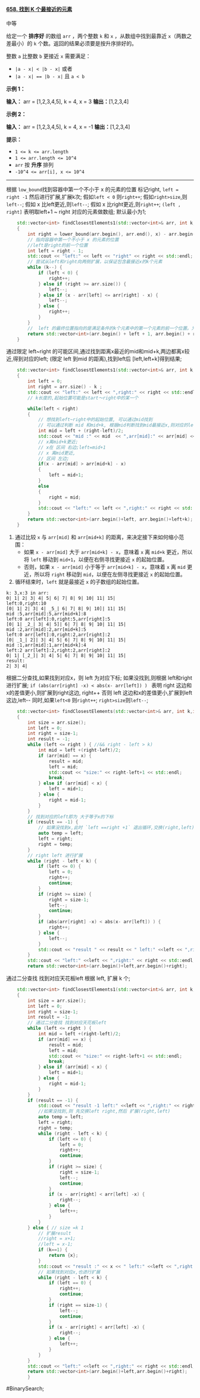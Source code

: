 #### [658. 找到 K 个最接近的元素](https://leetcode.cn/problems/find-k-closest-elements/)

中等

给定一个 **排序好** 的数组 `arr` ，两个整数 `k` 和 `x` ，从数组中找到最靠近 `x`（两数之差最小）的 `k` 个数。返回的结果必须要是按升序排好的。

整数 `a` 比整数 `b` 更接近 `x` 需要满足：

- `|a - x| < |b - x|` 或者
- `|a - x| == |b - x|` 且 `a < b`

**示例 1：**

**输入：** arr = [1,2,3,4,5], k = 4, x = 3
**输出：**[1,2,3,4]

**示例 2：**

**输入：** arr = [1,2,3,4,5], k = 4, x = -1
**输出：**[1,2,3,4]

**提示：**

- `1 <= k <= arr.length`
- `1 <= arr.length <= 10^4`
- `arr` 按 **升序** 排列
- `-10^4 <= arr[i], x <= 10^4`
---- ----
根据 `low_bound`找到容器中第一个不小于 x 的元素的位置 标记right,
`left = right -1`
然后进行扩展,扩展k次;
假如`left < 0` 则`right++`;
假如`right>size`,则`left--`;
假如 x 比left更近,则`left--`;
假如 x 比right更近,则`right++`;
`(left , right]` 表明取left+1 ~ right 对应的元素做数组;
默认最小为1;

```cpp
    std::vector<int> findClosestElements1(std::vector<int>& arr, int k,int x)
    {
        int right = lower_bound(arr.begin(), arr.end(), x) - arr.begin();
        // 指向容器中第一个不小于 x 的元素的位置
        //left是right的前一个位置
        int left = right - 1;
        std::cout << "left:" << left << "right" << right << std::endl;
        // 尝试从left和right向两侧扩展，以保证包含最接近x的k个元素
        while (k--) {
            if (left < 0) {
                right++;
            } else if (right >= arr.size()) {
                left--;
            } else if (x - arr[left] <= arr[right] - x) {
                left--;
            } else {
                right++;
            }
        }
        //  left 的最终位置指向的是满足条件的k个元素中的第一个元素的前一个位置。为了返回包含这k个元素的向量，需要将其指针位置向右移动1个位置，以包含第一个元素。
        return std::vector<int>(arr.begin() + left + 1, arr.begin() + right);
    }
```
通过限定 left~right 的可能区间,通过找到距离x最近的mid和mid+k,两边都离x较近,得到对应的left;
(限定 left 到mid 的距离),找到left后 [left,left+k]得到结果;
```cpp
    std::vector<int> findClosestElements1(std::vector<int>& arr, int k,int x)
    {
        int left = 0;
        int right = arr.size() - k ;
        std::cout << "left:" << left << ",right:" << right << std::endl;
        // k长度的,起始位置可能是start～right中的某一个

        while(left < right)
        {
            // 想找到left~right中的起始位置, 可以通过mid找到
            // 可以通过判断 mid 和mid+k, 根据mid判断找到mid最接近x,则对应的left即为需要寻找的开始位置
            int mid = left + (right-left)/2;
            std::cout << "mid :" << mid  << ",arr[mid]:" << arr[mid] << "arr[mid+k]:"<< arr[mid+k] << std::endl;
            // x离mid+k更近;
            // x在 区间 右边;left=mid+1
            // x 离mid更近,
            // 区间 左边;
            if(x - arr[mid] > arr[mid+k] - x)
            {
                left = mid+1;
            }
            else
            {
                right = mid;
            }
            std::cout << "left:" << left << ",right:" << right << std::endl;
        }
        return std::vector<int>(arr.begin()+left, arr.begin()+left+k);
    }
```

1. 通过比较 `x` 与 `arr[mid]` 和 `arr[mid+k]` 的距离，来决定接下来如何缩小范围：
    - 如果 `x - arr[mid]` 大于 `arr[mid+k] - x`，意味着 `x` 离 `mid+k` 更近，所以将 `left` 移动到 `mid+1`，以便在右侧寻找更接近 `x` 的起始位置。
    - 否则，如果 `x - arr[mid]` 小于等于 `arr[mid+k] - x`，意味着 `x` 离 `mid` 更近，所以将 `right` 移动到 `mid`，以便在左侧寻找更接近 `x` 的起始位置。
2. 循环结束时，`left` 就是最接近 `x` 的子数组的起始位置。
```
k: 3,x:3 in arr:
0| 1| 2| 3| 4| 5| 6| 7| 8| 9| 10| 11| 15| 
left:0,right:10
[0| 1| 2| 3| 4| _5_| 6| 7| 8| 9| 10]| 11| 15| 
mid :5,arr[mid]:5,arr[mid+k]:8
left:0 arr[left]:0,right:5,arr[right]:5
[0| 1| _2_| 3| 4| 5]| 6| 7| 8| 9| 10| 11| 15| 
mid :2,arr[mid]:2,arr[mid+k]:5
left:0 arr[left]:0,right:2,arr[right]:2
[0| _1_| 2]| 3| 4| 5| 6| 7| 8| 9| 10| 11| 15| 
mid :1,arr[mid]:1,arr[mid+k]:4
left:2 arr[left]:2,right:2,arr[right]:2
0| 1| [_2_]| 3| 4| 5| 6| 7| 8| 9| 10| 11| 15| 
result:
2| 3| 4|
```
根据二分查找,如果找到对应x，则 left 为对应下标;
如果没找到,则根据 left和right进行扩展;
`if (abs(arr[right] -x) < abs(x- arr[left]) ) `
表明 right 这边和x的差值更小,则扩展到right这边, right++
否则 left 这边和x的差值更小,扩展到left这边,left--
同时,如果`left<0` 则`right++`; `right>size`则`left--`;
```cpp
    std::vector<int> findClosestElements(std::vector<int>& arr, int k,int x)
    {
        int size = arr.size();
        int left = 0;
        int right = size-1;
        int result = -1;
        while (left <= right ) { //&& right - left > k)
            int mid = left +(right-left)/2;
            if (arr[mid] == x) {
                result = mid;
                left = mid;
                std::cout << "size:" << right-left+1 << std::endl;
                break;
            } else if (arr[mid] < x) {
                left = mid+1;
            } else {
                right = mid-1;
            }
        }
        // 找到对应的left即为 大于等于x的下标
        if (result == -1) {
            // 如果没找到x,此时 `left ==right +1` 退出循环,交换(right,left)
            auto temp = left;
            left = right;
            right = temp;
        }
        // right left 进行扩展
        while (right - left < k) {
            if (left <= 0) {
                left = 0;
                right++;
                continue;
            }
            if (right >= size) {
                right = size-1;
                left--;
                continue;
            }
            if (abs(arr[right] -x) < abs(x- arr[left]) ) {
                right++;
            } else {
                left--;
            }
            std::cout << "result " << result << " left:" <<left << ",right:" << right << std::endl;
        }
        std::cout << "left:" <<left << ",right:" << right << std::endl;
        return std::vector<int>(arr.begin()+left,arr.begin()+right);
```


通过二分查找 找到对应天花板left
根据 left, 扩展 k 个;
```cpp
    std::vector<int> findClosestElements1(std::vector<int>& arr, int k,int x)
    {
        int size = arr.size();
        int left = 0;
        int right = size-1;
        int result = -1;
        // 通过二分查找 找到对应天花板left
        while (left <= right ) {
            int mid = left +(right-left)/2;
            if (arr[mid] == x) {
                result = mid;
                left = mid;
                std::cout << "size:" << right-left+1 << std::endl;
                break;
            } else if (arr[mid] < x) {
                left = mid+1;
            } else {
                right = mid-1;
            }
        }
        if (result == -1) {
            std::cout << "result -1 left:" <<left << ",right:" << right << std::endl;
            //如果没找到,则 先交换left right,然后 扩展(right,left)
            auto temp = left;
            left = right;
            right = temp;
            while (right - left < k) {
                if (left <= 0) {
                    left = 0;
                    right++;
                    continue;
                }
                if (right >= size) {
                    right = size-1;
                    left--;
                    continue;
                }
                if (x - arr[right] < arr[left] -x) {
                    right--;
                } else {
                    left++;
                }
            }
        } else { // size =k 1
            // 扩展result
            //right = x+1;
            //left = x-1;
            if (k==1) {
                return {x};
            }
            std::cout << "result :" << x << " left:" <<left << ",right:" << right << std::endl;
            // 如果找到对应x,也进行扩展
            while (right - left < k) {
                if (left == 0) {
                    right++;
                    continue;
                }
                if (right == size-1) {
                    left--;
                    continue;
                }
                if (x - arr[right] < arr[left] -x) {
                    right--;
                } else {
                    left++;
                }
            }
        }
        std::cout << "left:" <<left << ",right:" << right << std::endl;
        return std::vector<int>(arr.begin()+left,arr.begin()+right);
        }

```
#BinarySearch;

